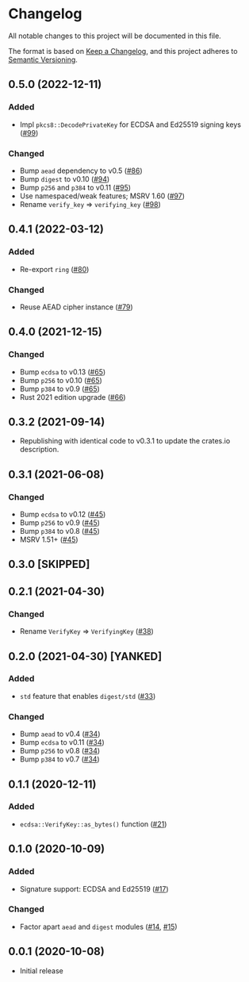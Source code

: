 # Changelog
All notable changes to this project will be documented in this file.

The format is based on [Keep a Changelog](https://keepachangelog.com/en/1.0.0/),
and this project adheres to [Semantic Versioning](https://semver.org/spec/v2.0.0.html).

## 0.5.0 (2022-12-11)
### Added
- Impl `pkcs8::DecodePrivateKey` for ECDSA and Ed25519 signing keys ([#99])

### Changed
- Bump `aead` dependency to v0.5 ([#86])
- Bump `digest` to v0.10 ([#94])
- Bump `p256` and `p384` to v0.11 ([#95])
- Use namespaced/weak features; MSRV 1.60 ([#97])
- Rename `verify_key` => `verifying_key` ([#98])

[#86]: https://github.com/RustCrypto/ring-compat/pull/86
[#94]: https://github.com/RustCrypto/ring-compat/pull/94
[#95]: https://github.com/RustCrypto/ring-compat/pull/95
[#97]: https://github.com/RustCrypto/ring-compat/pull/97
[#98]: https://github.com/RustCrypto/ring-compat/pull/98
[#99]: https://github.com/RustCrypto/ring-compat/pull/99

## 0.4.1 (2022-03-12)
### Added
- Re-export `ring` ([#80])

### Changed
- Reuse AEAD cipher instance ([#79])

[#79]: https://github.com/RustCrypto/ring-compat/pull/79
[#80]: https://github.com/RustCrypto/ring-compat/pull/80

## 0.4.0 (2021-12-15)
### Changed
- Bump `ecdsa` to v0.13 ([#65])
- Bump `p256` to v0.10 ([#65])
- Bump `p384` to v0.9 ([#65])
- Rust 2021 edition upgrade ([#66])

[#65]: https://github.com/RustCrypto/ring-compat/pull/65
[#66]: https://github.com/RustCrypto/ring-compat/pull/66

## 0.3.2 (2021-09-14)
- Republishing with identical code to v0.3.1 to update the crates.io description.

## 0.3.1 (2021-06-08)
### Changed
- Bump `ecdsa` to v0.12 ([#45])
- Bump `p256` to v0.9 ([#45])
- Bump `p384` to v0.8 ([#45])
- MSRV 1.51+ ([#45])

[#45]: https://github.com/RustCrypto/ring-compat/pull/45

## 0.3.0 [SKIPPED]

## 0.2.1 (2021-04-30)
### Changed
- Rename `VerifyKey` => `VerifyingKey` ([#38])

[#38]: https://github.com/RustCrypto/ring-compat/pull/38

## 0.2.0 (2021-04-30) [YANKED]
### Added
- `std` feature that enables `digest/std` ([#33])

### Changed
- Bump `aead` to v0.4 ([#34])
- Bump `ecdsa` to v0.11 ([#34])
- Bump `p256` to v0.8 ([#34])
- Bump `p384` to v0.7 ([#34])

[#33]: https://github.com/RustCrypto/ring-compat/pull/33
[#34]: https://github.com/RustCrypto/ring-compat/pull/34

## 0.1.1 (2020-12-11)
### Added
- `ecdsa::VerifyKey::as_bytes()` function ([#21])

[#21]: https://github.com/RustCrypto/ring-compat/pull/21

## 0.1.0 (2020-10-09)
### Added
- Signature support: ECDSA and Ed25519 ([#17])

### Changed
- Factor apart `aead` and `digest` modules ([#14], [#15])

[#17]: https://github.com/RustCrypto/ring-compat/pull/17
[#15]: https://github.com/RustCrypto/ring-compat/pull/15
[#14]: https://github.com/RustCrypto/ring-compat/pull/14

## 0.0.1 (2020-10-08)
- Initial release
